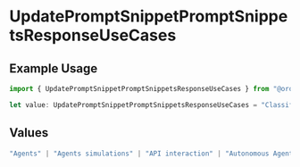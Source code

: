 # UpdatePromptSnippetPromptSnippetsResponseUseCases

## Example Usage

```typescript
import { UpdatePromptSnippetPromptSnippetsResponseUseCases } from "@orq-ai/node/models/operations";

let value: UpdatePromptSnippetPromptSnippetsResponseUseCases = "Classification";
```

## Values

```typescript
"Agents" | "Agents simulations" | "API interaction" | "Autonomous Agents" | "Chatbots" | "Classification" | "Code understanding" | "Code writing" | "Documents QA" | "Conversation" | "Extraction" | "Multi-modal" | "Self-checking" | "SQL" | "Summarization" | "Tagging"
```